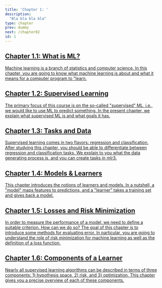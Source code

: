```yaml
---
title: 'Chapter 1: '
description:
  "Bla bla bla bla"
type: chapter
prev: dummy
next: /chapter02
id: 1
---
```



<section class="index-module-chapter-c72e2d57">
  <h2 class="index-module-chapter-title-5e0ebe7a">
  <a class="link-module-root-46224d00 link-module-hidden-7e2d93b5" href="/chapter01-01-basics-whatisml">Chapter 1.1: What is ML?</a>

  </h2>
  <p class="index-module-chapter-desc-de526628">
  <a class="link-module-root-46224d00 link-module-hidden-7e2d93b5" href="/chapter01-01-basics-whatisml"> Machine learning is a branch of statistics and computer science. In this chapter, you are going to know what machine learning is about and what it means for a computer program to "learn.</a>
  </p>
</section>





<section class="index-module-chapter-c72e2d57">
  <h2 class="index-module-chapter-title-5e0ebe7a">
  <a class="link-module-root-46224d00 link-module-hidden-7e2d93b5" href="/chapter01-02-basics-supervisedlearning">Chapter 1.2: Supervised Learning</a>

  </h2>
  <p class="index-module-chapter-desc-de526628">
  <a class="link-module-root-46224d00 link-module-hidden-7e2d93b5" href="/chapter01-02-basics-supervisedlearning"> The primary focus of this course is on the so-called "supervised" ML, i.e., we would like to use ML to predict something. In the present chapter, we explain what supervised ML is and what goals it has.</a>
  </p>
</section>





<section class="index-module-chapter-c72e2d57">
  <h2 class="index-module-chapter-title-5e0ebe7a">
  <a class="link-module-root-46224d00 link-module-hidden-7e2d93b5" href="/chapter01-03-basics-tasksanddata">Chapter 1.3: Tasks and Data</a>

  </h2>
  <p class="index-module-chapter-desc-de526628">
  <a class="link-module-root-46224d00 link-module-hidden-7e2d93b5" href="/chapter01-03-basics-tasksanddata"> Supervised learning comes in two flavors: regression and classification. After studying this chapter, you should be able to differentiate between regression and classification tasks. We explain to you what the data generating process is, and you can create tasks in mlr3.</a>
  </p>
</section>





<section class="index-module-chapter-c72e2d57">
  <h2 class="index-module-chapter-title-5e0ebe7a">
  <a class="link-module-root-46224d00 link-module-hidden-7e2d93b5" href="/chapter01-04-basics-modelsandlearners">Chapter 1.4: Models & Learners</a>

  </h2>
  <p class="index-module-chapter-desc-de526628">
  <a class="link-module-root-46224d00 link-module-hidden-7e2d93b5" href="/chapter01-04-basics-modelsandlearners"> This chapter introduces the notions of learners and models. In a nutshell, a "model" maps features to predictions, and a "learner" takes a training set and gives back a model.</a>
  </p>
</section>





<section class="index-module-chapter-c72e2d57">
  <h2 class="index-module-chapter-title-5e0ebe7a">
  <a class="link-module-root-46224d00 link-module-hidden-7e2d93b5" href="/chapter01-05-basics-lossesandriskminimization">Chapter 1.5: Losses and Risk Minimization</a>

  </h2>
  <p class="index-module-chapter-desc-de526628">
  <a class="link-module-root-46224d00 link-module-hidden-7e2d93b5" href="/chapter01-05-basics-lossesandriskminimization"> In order to measure the performance of a model, we need to define a suitable criterion. How can we do so? The goal of this chapter is to introduce some methods for evaluating error. In particular, you are going to understand the role of risk minimization for machine learning as well as the definition of a loss function.</a>
  </p>
</section>





<section class="index-module-chapter-c72e2d57">
  <h2 class="index-module-chapter-title-5e0ebe7a">
  <a class="link-module-root-46224d00 link-module-hidden-7e2d93b5" href="/chapter01-06-basics-componentsoflearner">Chapter 1.6: Components of a Learner</a>

  </h2>
  <p class="index-module-chapter-desc-de526628">
  <a class="link-module-root-46224d00 link-module-hidden-7e2d93b5" href="/chapter01-06-basics-componentsoflearner"> Nearly all supervised learning algorithms can be described in terms of three components: 1) hypothesis space, 2) risk, and 3) optimization. This chapter gives you a precise overview of each of these components.</a>
  </p>
</section>





